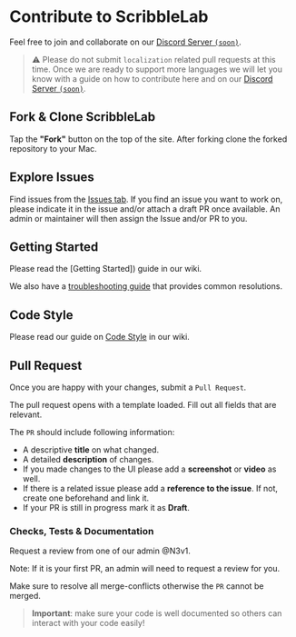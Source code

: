 # Contribute to ScribbleLab

Feel free to join and collaborate on our [Discord Server `(soon)`]().

> ⚠️ Please do not submit `localization` related pull requests at this time. 
> Once we are ready to support more languages we will let you know with a guide on how to contribute here and on our [Discord Server `(soon)`]().

## Fork & Clone ScribbleLab

Tap the **"Fork"** button on the top of the site. After forking clone the forked repository to your Mac.

## Explore Issues

Find issues from the [Issues tab](https://github.com/ScribbleLabApp/ScribbleLab/issues).
If you find an issue you want to work on, please indicate it in the issue and/or attach a draft PR once available. An admin or maintainer will then assign the Issue and/or PR to you.

## Getting Started

Please read the [Getting Started]) guide in our wiki.

We also have a [troubleshooting guide]() that provides common resolutions.

## Code Style

Please read our guide on [Code Style]() in our wiki.

## Pull Request

Once you are happy with your changes, submit a `Pull Request`.

The pull request opens with a template loaded. Fill out all fields that are relevant.

The `PR` should include following information:
* A descriptive **title** on what changed.
* A detailed **description** of changes.
* If you made changes to the UI please add a **screenshot** or **video** as well.
* If there is a related issue please add a **reference to the issue**. If not, create one beforehand and link it.
* If your PR is still in progress mark it as **Draft**.

### Checks, Tests & Documentation

Request a review from one of our admin @N3v1.

Note: If it is your first PR, an admin will need to request a review for you.

Make sure to resolve all merge-conflicts otherwise the `PR` cannot be merged.

> **Important**: make sure your code is well documented so others can interact with your code easily!

